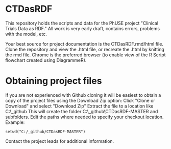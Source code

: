 # CTDasRDF
This repository holds the scripts and data for the PhUSE project "Clinical Trials Data as RDF." All work is very early draft, contains errors, problems with the model, etc. 

Your best source for project documentation is the CTDasRDF.rmd/html file. Clone the repository and view the .html file, or recreate the .html by knitting the rmd file. Chrome is the preferred browser (to enable view of the R Script flowchart created using DiagrammeR).  

# Obtaining project files
If you are not experienced with Github cloning it will be easiest to obtain a copy of the project files using the Download Zip option:
Click "Clone or Download" and select "Download Zip"
Extract the file to a location like  C:\\_github
This will create the folder C:\\_github\\CTDasRDF-MASTER and subfolders.
Edit the paths where needed to specify your checkout location.  Example:
 ```
 setwd("C:/_github/CTDasRDF-MASTER")
```
Contact the project leads for additional information. 